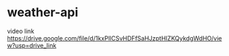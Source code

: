 # weather-api
video link
https://drive.google.com/file/d/1kxPllCSvHDFfSaHJzptHIZKQykdgWdHO/view?usp=drive_link

